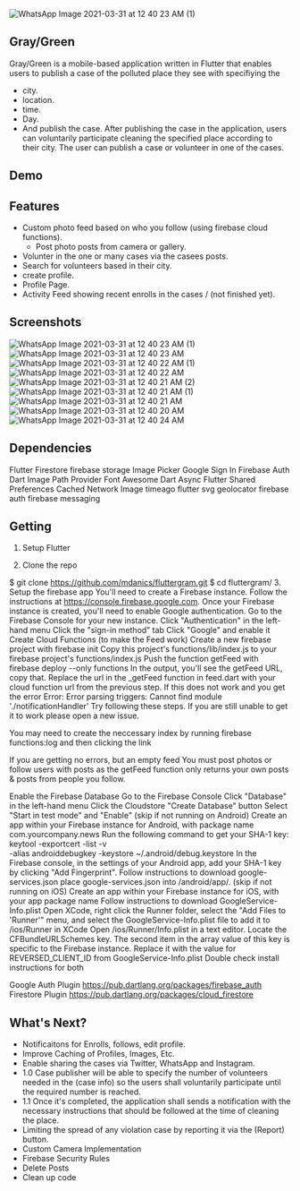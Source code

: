 ![WhatsApp Image 2021-03-31 at 12 40 23 AM (1)](https://user-images.githubusercontent.com/59630667/113062612-b3b82100-91bc-11eb-9443-c473ad63f80d.jpeg)
## Gray/Green
Gray/Green is a mobile-based application written in Flutter that enables users to publish a case of the polluted place they see with specifiying the 
- city.
- location.
- time.
- Day.
- And publish the case.
After publishing the case in the application, users can voluntarily participate cleaning the specified place according to their city. The user can publish a case or volunteer in one of the cases.

## Demo


## Features
- Custom photo feed based on who you follow (using firebase cloud functions).
   - Post photo posts from camera or gallery.
- Volunter in the one or many cases via the casees posts.
- Search for volunteers based in their city.
- create profile.
- Profile Page.
- Activity Feed showing recent enrolls in the cases / (not finished yet).

## Screenshots
![WhatsApp Image 2021-03-31 at 12 40 23 AM (1)](https://user-images.githubusercontent.com/59630667/113062627-b9ae0200-91bc-11eb-8b48-4df1d5285ea6.jpeg)
![WhatsApp Image 2021-03-31 at 12 40 23 AM](https://user-images.githubusercontent.com/59630667/113062629-ba469880-91bc-11eb-89b7-eea7a5a3d7c5.jpeg)
![WhatsApp Image 2021-03-31 at 12 40 22 AM (1)](https://user-images.githubusercontent.com/59630667/113062633-ba469880-91bc-11eb-83bb-0516f4dc8d43.jpeg)
![WhatsApp Image 2021-03-31 at 12 40 22 AM](https://user-images.githubusercontent.com/59630667/113062636-badf2f00-91bc-11eb-830c-923028842023.jpeg)
![WhatsApp Image 2021-03-31 at 12 40 21 AM (2)](https://user-images.githubusercontent.com/59630667/113062638-bb77c580-91bc-11eb-9797-2b6c2f256425.jpeg)
![WhatsApp Image 2021-03-31 at 12 40 21 AM (1)](https://user-images.githubusercontent.com/59630667/113062640-bb77c580-91bc-11eb-985f-f5279f11a758.jpeg)
![WhatsApp Image 2021-03-31 at 12 40 21 AM](https://user-images.githubusercontent.com/59630667/113062641-bc105c00-91bc-11eb-8a09-3e6259e2556e.jpeg)
![WhatsApp Image 2021-03-31 at 12 40 20 AM](https://user-images.githubusercontent.com/59630667/113062644-bc105c00-91bc-11eb-8829-882c9803d2bf.jpeg)
![WhatsApp Image 2021-03-31 at 12 40 24 AM](https://user-images.githubusercontent.com/59630667/113062645-bca8f280-91bc-11eb-82c7-1f07e27a2b5b.jpeg)



## Dependencies
Flutter
Firestore
firebase storage
Image Picker
Google Sign In
Firebase Auth
Dart Image
Path Provider
Font Awesome
Dart Async
Flutter Shared Preferences
Cached Network Image
timeago
flutter svg
geolocator
firebase auth
firebase messaging

## Getting 
1. Setup Flutter

2. Clone the repo

$ git clone https://github.com/mdanics/fluttergram.git
$ cd fluttergram/
3. Setup the firebase app
You'll need to create a Firebase instance. Follow the instructions at https://console.firebase.google.com.
Once your Firebase instance is created, you'll need to enable Google authentication.
Go to the Firebase Console for your new instance.
Click "Authentication" in the left-hand menu
Click the "sign-in method" tab
Click "Google" and enable it
Create Cloud Functions (to make the Feed work)
Create a new firebase project with firebase init
Copy this project's functions/lib/index.js to your firebase project's functions/index.js
Push the function getFeed with firebase deploy --only functions In the output, you'll see the getFeed URL, copy that.
Replace the url in the _getFeed function in feed.dart with your cloud function url from the previous step.
If this does not work and you get the error Error: Error parsing triggers: Cannot find module './notificationHandler' Try following these steps. If you are still unable to get it to work please open a new issue.

You may need to create the neccessary index by running firebase functions:log and then clicking the link

If you are getting no errors, but an empty feed You must post photos or follow users with posts as the getFeed function only returns your own posts & posts from people you follow.

Enable the Firebase Database
Go to the Firebase Console
Click "Database" in the left-hand menu
Click the Cloudstore "Create Database" button
Select "Start in test mode" and "Enable"
(skip if not running on Android)
Create an app within your Firebase instance for Android, with package name com.yourcompany.news
Run the following command to get your SHA-1 key:
keytool -exportcert -list -v \
-alias androiddebugkey -keystore ~/.android/debug.keystore
In the Firebase console, in the settings of your Android app, add your SHA-1 key by clicking "Add Fingerprint".
Follow instructions to download google-services.json
place google-services.json into /android/app/.
(skip if not running on iOS)
Create an app within your Firebase instance for iOS, with your app package name
Follow instructions to download GoogleService-Info.plist
Open XCode, right click the Runner folder, select the "Add Files to 'Runner'" menu, and select the GoogleService-Info.plist file to add it to /ios/Runner in XCode
Open /ios/Runner/Info.plist in a text editor. Locate the CFBundleURLSchemes key. The second item in the array value of this key is specific to the Firebase instance. Replace it with the value for REVERSED_CLIENT_ID from GoogleService-Info.plist
Double check install instructions for both

Google Auth Plugin
https://pub.dartlang.org/packages/firebase_auth
Firestore Plugin
https://pub.dartlang.org/packages/cloud_firestore


## What's Next?
 - Notificaitons for Enrolls, follows, edit profile.
 - Improve Caching of Profiles, Images, Etc.
 - Enable sharing the cases via Twitter, WhatsApp and Instagram.
 - 1.0 Case publisher will be able to specify the number of volunteers needed in the (case info) so the 
   users shall voluntarily participate until the required number is reached.
 - 1.1 Once it's completed, the application shall sends a notification with the necessary instructions that should be followed at the time of cleaning the place.
 - Limiting the spread of any violation case by reporting it via the (Report) button.
 - Custom Camera Implementation
 - Firebase Security Rules
 - Delete Posts
 - Clean up code
